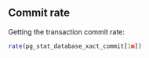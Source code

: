 

## Commit rate

Getting the transaction commit rate:

```js
rate(pg_stat_database_xact_commit[1m])
```